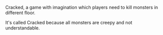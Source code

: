Cracked, a game with imagination which players need to kill monsters in different floor.

It's called Cracked because all monsters are creepy and not understandable.